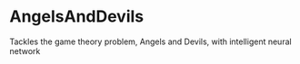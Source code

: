 # AngelsAndDevils
Tackles the game theory problem, Angels and Devils, with intelligent neural network
